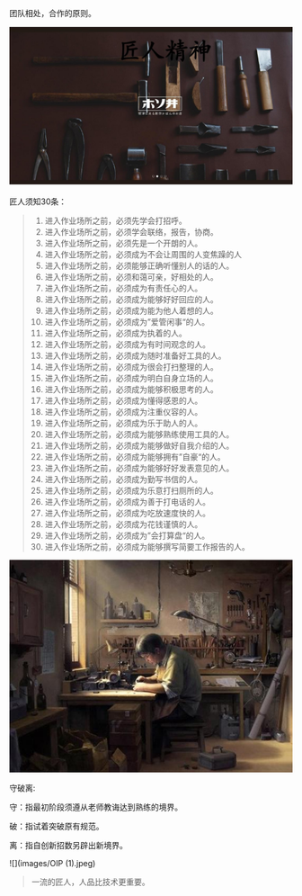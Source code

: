 团队相处，合作的原则。

![](images/view.jpeg)







匠人须知30条：

> 1. 进入作业场所之前，必须先学会打招呼。
> 2. 进入作业场所之前，必须学会联络，报告，协商。
> 3. 进入作业场所之前，必须先是一个开朗的人。
> 4. 进入作业场所之前，必须成为不会让周围的人变焦躁的人
> 5. 进入作业场所之前，必须能够正确听懂别人的话的人。
> 6. 进入作业场所之前，必须和蔼可亲，好相处的人。
> 7. 进入作业场所之前，必须成为有责任心的人。
> 8. 进入作业场所之前，必须成为能够好好回应的人。
> 9. 进入作业场所之前，必须成为能为他人着想的人。
> 10. 进入作业场所之前，必须成为”爱管闲事“的人。
> 11. 进入作业场所之前，必须成为执着的人。
> 12. 进入作业场所之前，必须成为有时间观念的人。
> 13. 进入作业场所之前，必须成为随时准备好工具的人。
> 14. 进入作业场所之前，必须成为很会打扫整理的人。
> 15. 进入作业场所之前，必须成为明白自身立场的人。
> 16. 进入作业场所之前，必须成为能够积极思考的人。
> 17. 进入作业场所之前，必须成为懂得感恩的人。
> 18. 进入作业场所之前，必须成为注重仪容的人。
> 19. 进入作业场所之前，必须成为乐于助人的人。
> 20. 进入作业场所之前，必须成为能够熟练使用工具的人。
> 21. 进入作业场所之前，必须成为能够做好自我介绍的人。
> 22. 进入作业场所之前，必须成为能够拥有”自豪“的人。
> 23. 进入作业场所之前，必须成为能够好好发表意见的人。
> 24. 进入作业场所之前，必须成为勤写书信的人。
> 25. 进入作业场所之前，必须成为乐意打扫厕所的人。
> 26. 进入作业场所之前，必须成为善于打电话的人。
> 27. 进入作业场所之前，必须成为吃放速度快的人。
> 28. 进入作业场所之前，必须成为花钱谨慎的人。
> 29. 进入作业场所之前，必须成为”会打算盘“的人。
> 30. 进入作业场所之前，必须成为能够撰写简要工作报告的人。



![](images/mp26671083_1439197088178_1_th.jpeg)



守破离:

守：指最初阶段须遵从老师教诲达到熟练的境界。

破：指试着突破原有规范。

离：指自创新招数另辟出新境界。

![](images/OIP (1).jpeg)



> 一流的匠人，人品比技术更重要。